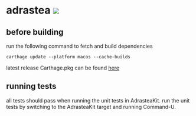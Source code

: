 # adrastea [![](https://img.shields.io/badge/license-Apache_License_2.0-lightgrey.svg)](https://github.com/nextmooncoin/adrastea/blob/develop/LICENSE) 

## before building

run the following command to fetch and build dependencies
```
carthage update --platform macos --cache-builds
```
latest release Carthage.pkg can be found [here](https://github.com/Carthage/Carthage/releases)

## running tests

all tests should pass when running the unit tests in AdrasteaKit. run the unit tests by switching to the AdrasteaKit target and running Command-U.
